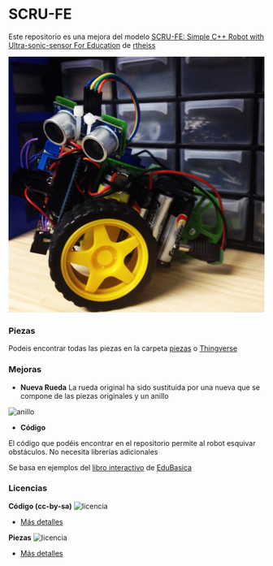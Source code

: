 # SCRU-FE

Este repositorio es una mejora del modelo [SCRU-FE: Simple C++ Robot with Ultra-sonic-sensor For Education](http://www.thingiverse.com/thing:780050) de [rtheiss](http://www.thingiverse.com/rtheiss)

![scrufe](fotos/scrufe.jpg)

### Piezas

Podeis encontrar todas las piezas en la carpeta [piezas](piezas) o [Thingverse](http://www.thingiverse.com/thing:1481809)

### Mejoras

- **Nueva Rueda**
La rueda original ha sido sustituida por una nueva que se compone de las piezas originales y un anillo

![anillo](http://thingiverse-production-new.s3.amazonaws.com/renders/a9/a6/f1/39/03/0fccaaa99fdafef3e039661350e35438_preview_featured.jpg)

- **Código**

El código que podéis encontrar en el repositorio permite al robot esquivar obstáculos. No necesita librerías adicionales

Se basa en ejemplos del [libro interactivo](http://www.practicasconarduino.com/manualrapido/) de [EduBasica](http://www.practicasconarduino.com)


### Licencias

**Código (cc-by-sa)**
![licencia](http://www.practicasconarduino.com/manualrapido/ccbysa.png)
- [Más detalles](http://www.practicasconarduino.com/manualrapido/crditos.html)

**Piezas**
![licencia](http://www.practicasconarduino.com/manualrapido/ccbysa.png)
- [Más detalles](http://www.thingiverse.com/thing:1481809)